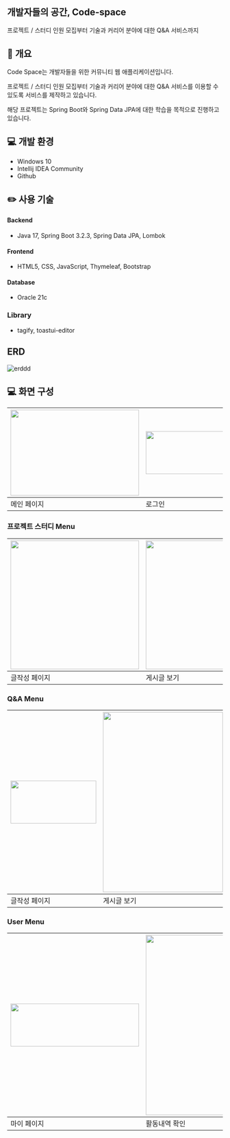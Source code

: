 ## 개발자들의 공간, Code-space
프로젝트 / 스터디 인원 모집부터 기술과 커리어 분야에 대한 Q&A 서비스까지




## 📃 개요
Code Space는 개발자들을 위한 커뮤니티 웹 애플리케이션입니다.

프로젝트 / 스터디 인원 모집부터 기술과 커리어 분야에 대한 Q&A 서비스를 이용할 수 있도록 서비스를 제작하고 있습니다.

해당 프로젝트는 Spring Boot와 Spring Data JPA에 대한 학습을 목적으로 진행하고 있습니다.


## 💻 개발 환경
- Windows 10
- Intellij IDEA Community
- Github



## ✏️ 사용 기술
#### Backend
 - Java 17, Spring Boot 3.2.3, Spring Data JPA, Lombok
#### Frontend
- HTML5, CSS, JavaScript, Thymeleaf, Bootstrap
#### Database
- Oracle 21c
### Library
- tagify, toastui-editor


## ERD
![erddd](https://github.com/haaland09009/ToyProject_study/assets/87968927/ddbbda9e-0d5f-445a-8237-9e769acfe6ce)


## 💻 화면 구성
|<img src="https://github.com/haaland09009/ToyProject_study/assets/87968927/cc7c6ca5-942b-4da0-a732-4b5a54fbc743" width="300" height="200">|<img src="https://github.com/haaland09009/ToyProject_study/assets/87968927/f1eb5f0b-c537-4c14-95e8-91aa073aee0c" width="300" height="100">|<img src="https://github.com/haaland09009/ToyProject_study/assets/87968927/af91a45c-93d5-4344-98de-6ff93e6274bb" width="300" height="100">|
|--|--|--|
|메인 페이지|로그인|회원가입|

### 프로젝트 스터디 Menu
|<img src="https://github.com/haaland09009/ToyProject_study/assets/87968927/466f504b-3bb2-4838-9b32-22d1042dde6c" width="300" height="300">|<img src="https://github.com/haaland09009/ToyProject_study/assets/87968927/4dcbb01d-9fc1-4e86-9d7a-cc292f75d301" width="260" height="300">|<img src="https://github.com/haaland09009/ToyProject_study/assets/87968927/277bcb63-0f4b-4728-8952-a8ae9003c306" width="300" height="300">| 
|--|--|--|
|글작성 페이지|게시글 보기|목록 페이지|

### Q&A Menu
|<img src="https://github.com/haaland09009/ToyProject_study/assets/87968927/6ee1bf67-5978-4f41-b20c-54d00e48f161" width="200" height="100">|<img src="https://github.com/haaland09009/ToyProject_study/assets/87968927/c95275ef-b697-4f65-9f34-07c9bf6204a2" width="280" height="420">|<img src="https://github.com/haaland09009/ToyProject_study/assets/87968927/41e4237a-8ca1-4854-9562-e85709bb0dc5" width="250" height="330">| 
|--|--|--|
|글작성 페이지|게시글 보기|목록 페이지|



### User Menu
|<img src="https://github.com/haaland09009/ToyProject_study/assets/87968927/bf02229a-9c77-4707-9aa7-7bc6741b3d94" width="300" height="100">|<img src="https://github.com/haaland09009/ToyProject_study/assets/87968927/34c2b6a6-8408-437c-9e39-d78681a6120f" width="280" height="420">|<img src="https://github.com/haaland09009/ToyProject_study/assets/87968927/68e669b1-74fb-437f-a314-41f2b72facbe" width="240" height="360">| 
|--|--|--|
|마이 페이지|활동내역 확인|메시지함|








